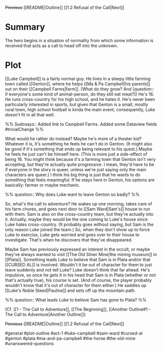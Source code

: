 ~~Previous~~
[[README|Outline]]
[[1.2 Refusal of the Call|Next]]
# Summary
The hero begins in a situation of normality from which some information is received that acts as a call to head off into the unknown.

# Plot
[[Luke Campbell]] is a fairly normal guy. He lives in a sleepy little farming town called [[Genton]], where he helps [[Ma & Pa Campbell|his parents]] out on their [[Campbell Farms|farm]]. (What do they grow? And [question:: if everyone's some kind of animal-person, do they still eat meat?]) He's 16. He runs cross-country for his high school, and he hates it. He's never been particularly interested in sports, but given that Genton is a small, mostly rural town, high school football is kinda the main event; consequently, Luke doesn't fit in all that well.

%%
Sudosays:: Added link to Campbell Farms. Added some Dataview fields
#trivialChange 
%%

What would he rather do instead? Maybe he's more of a theater kid? Whatever it is, it's something he feels he can't do in Genton. (It might also be good if it's something that ends up being relevant to his quest.) Maybe he feels he just can't be himself here. (This is more just a side-effect of being 16. You might think because it's a farming town that Genton isn't very accepting, but they're actually quite progressive. I mean, they'd have to be if everyone in the story is queer, unless we're just saying only the main characters are queer.) I think his big thing is just that he wants to do something that feels meaningful. If he stays here in Genton, his options are basically: farmer or maybe mechanic.

%%
question:: Why does Luke want to leave Genton so badly?
%%

So, what's the call to adventure? He wakes up one morning, takes care of his farm chores, and goes next door to [[Sam Ward|Sam's]] house to run with them. Sam is also on the cross-country team, but they're actually into it. Actually, maybe they would be the one coming to Luke's house since Luke hates cross-country. (It probably goes without saying, but Sam is the only reason Luke joined the team.) So, when they don't show up to force Luke to exercise, Luke gets worried and goes over to their house to investigate. That's when he discovers that they've disappeared.

Maybe Sam has previously expressed an interest in the occult, or maybe they've always wanted to visit [[The Old Silver Mine|the mining museum]] in [[Plata]]. Something leads Luke to believe that Sam is in Plata and/or that [[CURSED AL]] is involved. Wouldn't it be out of character for them to just leave suddenly and not tell Luke? Luke doesn't think that far ahead. He's impulsive, so once he gets it in his head that Sam is in Plata (whether or not that's actually true), his course is set. (And of course, the player probably wouldn't know that it's out of character for them either.) He saddles up [[Luke's Noble Steed|Pauline]] and sets off up the mountain path.

%%
question:: What leads Luke to believe Sam has gone to Plata?
%%

(Cf. [[1 - The Call to Adventure]], [[The Beginning]], [[Another Outline#1 - The Call to Adventure|Another Outline]])

~~Previous~~
[[README|Outline]]
[[1.2 Refusal of the Call|Next]]

#general #plot-outline #act-1 #luke-campbell #sam-ward #cursed-al #genton #plata #ma-and-pa-campbell #the-horse #the-old-mine #unanswered-questions 